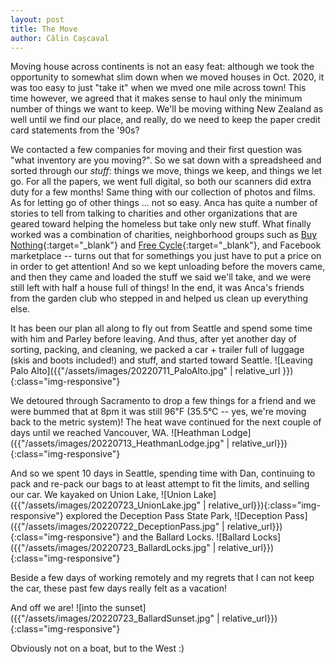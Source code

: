 ```yaml
---
layout: post
title: The Move
author: Călin Cașcaval
---
```


Moving house across continents is not an easy feat: although we took the opportunity
to somewhat slim down when we moved houses in Oct. 2020, it was too easy to just
"take it" when we mved one mile across town! This time however, we agreed that it
makes sense to haul only the minimum number of things we want to keep. We'll be
moving withing New Zealand as well until we find our place, and really, do we need
to keep the paper credit card statements from the '90s?

We contacted a few companies for moving and their first question was "what inventory
are you moving?". So we sat down with a spreadsheed and sorted through our _stuff_:
things we move, things we keep, and things we let go. For all the papers, we went
full digital, so both our scanners did extra duty for a few months! Same thing with
our collection of photos and films. As for letting go of other things ... not so
easy. Anca has quite a number of stories to tell from talking to charities and other
organizations that are geared toward helping the homeless but take only new stuff.
What finally worked was a combination of charities, neighborhood groups such as [Buy
Nothing](https://www.facebook.com/BuyNothingProject/){:target="_blank"} and [Free Cycle](https://www.freecycle.org/town/PaloAltoCA){:target="_blank"}, and
Facebook marketplace -- turns out that for somethings you just have to put a price
on in order to get attention! And so we kept unloading before the movers came, and
then they came and loaded the stuff we said we'll take, and we were still left with
half a house full of things! In the end, it was Anca's friends from the garden club
who stepped in and helped us clean up everything else.

It has been our plan all along to fly out from Seattle and spend some time with him
and Parley before leaving. And thus, after yet another day of sorting, packing, and
cleaning, we packed a car + trailer full of luggage (skis and boots included!) and
stuff, and started toward Seattle. 
![Leaving Palo Alto]({{"/assets/images/20220711_PaloAlto.jpg" | relative_url }}){:class="img-responsive"}

We detoured through Sacramento to drop a few things for a friend and we were bummed
that at 8pm it was still 96℉ (35.5℃ -- yes, we're moving back to the metric system)!
The heat wave continued for the next couple of days until we reached Vancouver, WA.
![Heathman Lodge]({{"/assets/images/20220713_HeathmanLodge.jpg" | relative_url}}){:class="img-responsive"}

And so we spent 10 days in Seattle, spending time with Dan, continuing to pack and
re-pack our bags to at least attempt to fit the limits, and selling our car. We
kayaked on Union Lake, 
![Union Lake]({{"/assets/images/20220723_UnionLake.jpg" | relative_url}}){:class="img-responsive"} explored the
Deception Pass State Park, 
![Deception Pass]({{"/assets/images/20220722_DeceptionPass.jpg"  | relative_url}}){:class="img-responsive"} and the
Ballard Locks. 
![Ballard Locks]({{"/assets/images/20220723_BallardLocks.jpg" | relative_url}}){:class="img-responsive"}

Beside a few days of working remotely and my regrets that I can not keep the car, these past few days really felt as a vacation!

And off we are!
![into the sunset]({{"/assets/images/20220723_BallardSunset.jpg" | relative_url}}){:class="img-responsive"}

Obviously not on a boat, but to the West :)
